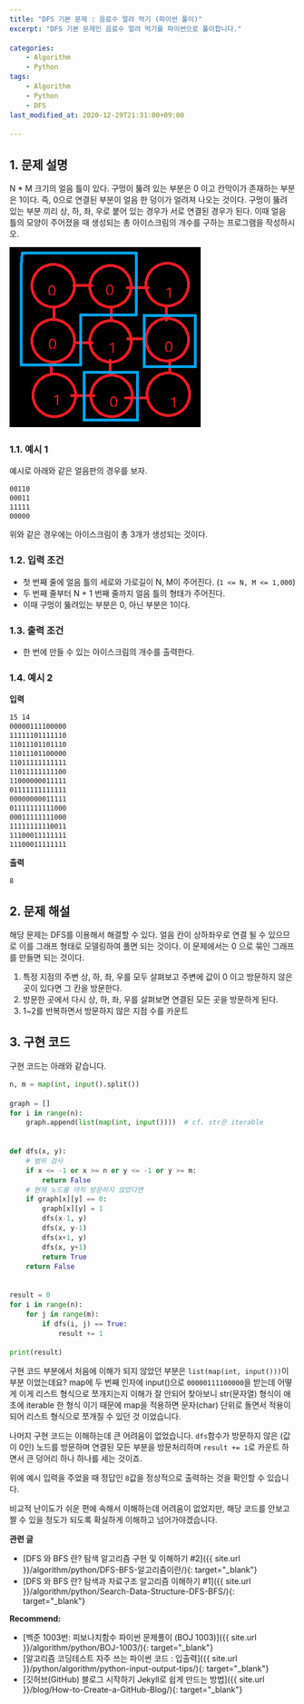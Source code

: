 ```yaml
---
title: "DFS 기본 문제 : 음료수 얼려 먹기 (파이썬 풀이)"
excerpt: "DFS 기본 문제인 음료수 얼려 먹기를 파이썬으로 풀이합니다."

categories:
    - Algorithm
    - Python
tags:
    - Algorithm
    - Python
    - DFS
last_modified_at: 2020-12-29T21:31:00+09:00

---
```


## 1. 문제 설명

N * M 크기의 얼음 틀이 있다. 구멍이 뚫려 있는 부분은 0 이고 칸막이가 존재하는 부분은 1이다. 즉, 0으로 연결된 부분이 얼음 한 덩이가 얼려져 나오는 것이다. 구멍이 뚫려 있는 부분 끼리 상, 하, 좌, 우로 붙어 있는 경우가 서로 연결된 경우가 된다. 이때 얼음 틀의 모양이 주어졌을 때 생성되는 총 아이스크림의 개수를 구하는 프로그램을 작성하시오.

![DFS 예시 이미지](/assets/images/DFS_example.png)

### 1.1. 예시 1

예시로 아래와 같은 얼음판의 경우를 보자.

```
00110
00011
11111
00000
```

위와 같은 경우에는 아이스크림이 총 3개가 생성되는 것이다.

### 1.2. 입력 조건

- 첫 번째 줄에 얼음 틀의 세로와 가로길이 N, M이 주어진다.  (`1 <= N, M <= 1,000`)
- 두 번째 줄부터 N + 1 번째 줄까지 얼음 틀의 형태가 주어진다.
- 이때 구멍이 뚫려있는 부분은 0, 아닌 부분은 1이다.

### 1.3. 출력 조건

- 한 번에 만들 수 있는 아이스크림의 개수를 출력한다.

### 1.4. 예시 2


**입력**
```
15 14
00000111100000
11111101111110
11011101101110
11011101100000
11011111111111
11011111111100
11000000011111
01111111111111
00000000011111
01111111111000
00011111111000
11111111110011
11100011111111
11100011111111
```

**출력**
```
8
```

## 2. 문제 해설

해당 문제는 DFS를 이용해서 해결할 수 있다. 얼음 칸이 상하좌우로 연결 될 수 있으므로 이를 그래프 형태로 모델링하여 풀면 되는 것이다. 이 문제에서는 0 으로 묶인 그래프를 만들면 되는 것이다.

1. 특정 지점의 주변 상, 하, 좌, 우를 모두 살펴보고 주변에 값이 0 이고 방문하지 않은 곳이 있다면 그 칸을 방문한다.
2. 방문한 곳에서 다시 상, 하, 좌, 우를 살펴보면 연결된 모든 곳을 방문하게 된다.
3. 1~2를 반복하면서 방문하지 않은 지점 수를 카운트

## 3. 구현 코드

구현 코드는 아래와 같습니다.

```python
n, m = map(int, input().split())

graph = []
for i in range(n):
    graph.append(list(map(int, input())))  # cf. str은 iterable


def dfs(x, y):
    # 범위 검사
    if x <= -1 or x >= n or y <= -1 or y >= m:
        return False
    # 현재 노드를 아직 방문하지 않았다면
    if graph[x][y] == 0:
        graph[x][y] = 1
        dfs(x-1, y)
        dfs(x, y-1)
        dfs(x+1, y)
        dfs(x, y+1)
        return True
    return False


result = 0
for i in range(n):
    for j in range(m):
        if dfs(i, j) == True:
            result += 1

print(result)

```

구현 코드 부분에서 처음에 이해가 되지 않았던 부분은 `list(map(int, input()))`이 부분 이었는데요? map에 두 번째 인자에 input()으로 `00000111100000`을 받는데 어떻게 이게 리스트 형식으로 쪼개지는지 이해가 잘 안되어 찾아보니 str(문자열) 형식이 애초에 iterable 한 형식 이기 때문에 map을 적용하면 문자(char) 단위로 돌면서 적용이 되어 리스트 형식으로 쪼개질 수 있던 것 이었습니다.

나머지 구현 코드는 이해하는데 큰 어려움이 없었습니다. `dfs`함수가 방문하지 않은 (값이 0인) 노드를 방문하며 연결된 모든 부분을 방문처리하며 `result += 1`로 카운트 하면서 큰 덩어리 하나 하나를 세는 것이죠.

위에 예시 입력을 주었을 때 정답인 `8`값을 정상적으로 출력하는 것을 확인할 수 있습니다.

비교적 난이도가 쉬운 편에 속해서 이해하는데 어려움이 없었지만, 해당 코드를 안보고 짤 수 있을 정도가 되도록 확실하게 이해하고 넘어가야겠습니다.

**관련 글**
- [DFS 와 BFS 란? 탐색 알고리즘 구현 및 이해하기 #2]({{ site.url }}/algorithm/python/DFS-BFS-알고리즘이란/){: target="_blank"}
- [DFS 와 BFS 란? 탐색과 자료구조 알고리즘 이해하기 #1]({{ site.url }}/algorithm/python/Search-Data-Structure-DFS-BFS/){: target="_blank"}

**Recommend:**  
- [백준 1003번: 피보나치함수 파이썬 문제풀이 (BOJ 1003)]({{ site.url }}/algorithm/python/BOJ-1003/){: target="_blank"}
- [알고리즘 코딩테스트 자주 쓰는 파이썬 코드 : 입출력]({{ site.url }}/python/algorithm/python-input-output-tips/){: target="_blank"}
- [깃허브(GitHub) 블로그 시작하기 Jekyll로 쉽게 만드는 방법]({{ site.url }}/blog/How-to-Create-a-GitHub-Blog/){: target="_blank"}    